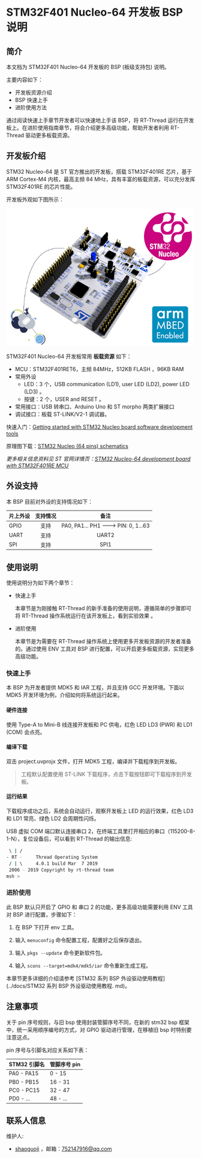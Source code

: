 # STM32F401 Nucleo-64 开发板 BSP 说明

## 简介

本文档为 STM32F401 Nucleo-64 开发板的 BSP (板级支持包) 说明。

主要内容如下：

- 开发板资源介绍
- BSP 快速上手
- 进阶使用方法

通过阅读快速上手章节开发者可以快速地上手该 BSP，将 RT-Thread 运行在开发板上。在进阶使用指南章节，将会介绍更多高级功能，帮助开发者利用 RT-Thread 驱动更多板载资源。

## 开发板介绍

STM32 Nucleo-64 是 ST 官方推出的开发板，搭载 STM32F401RE 芯片，基于 ARM Cortex-M4 内核，最高主频 84 MHz，具有丰富的板载资源，可以充分发挥 STM32F401RE 的芯片性能。

开发板外观如下图所示：

![board](figures/board.jpg)

STM32F401 Nucleo-64 开发板常用 **板载资源** 如下：

- MCU：STM32F401RET6，主频 84MHz，512KB FLASH ，96KB RAM
- 常用外设
  - LED：3 个，USB communication (LD1), user LED (LD2), power LED (LD3) 。
  - 按键：2 个，USER and RESET 。
- 常用接口：USB 转串口、Arduino Uno 和 ST morpho 两类扩展接口
- 调试接口：板载 ST-LINK/V2-1 调试器。

快速入门：[Getting started with STM32 Nucleo board software development tools](https://www.st.com/resource/en/user_manual/dm00105928.pdf)

原理图下载：[STM32 Nucleo (64 pins) schematics](https://www.st.com/resource/en/schematic_pack/nucleo_64pins_sch.zip)

*更多相关信息资料见 ST 官网详情页：[STM32 Nucleo-64 development board with STM32F401RE MCU](https://www.st.com/zh/evaluation-tools/nucleo-f401re.html)*

## 外设支持

本 BSP 目前对外设的支持情况如下：

| **片上外设**   | **支持情况** |               **备注**                 |
| :------------ | :----------: | :-----------------------------------: |
| GPIO          |     支持     | PA0, PA1... PH1 ---> PIN: 0, 1...63    |
| UART          |     支持     |              UART2                     |
| SPI           |     支持     |              SPI1                      |

## 使用说明

使用说明分为如下两个章节：

- 快速上手

    本章节是为刚接触 RT-Thread 的新手准备的使用说明，遵循简单的步骤即可将 RT-Thread 操作系统运行在该开发板上，看到实验效果 。

- 进阶使用

    本章节是为需要在 RT-Thread 操作系统上使用更多开发板资源的开发者准备的。通过使用 ENV 工具对 BSP 进行配置，可以开启更多板载资源，实现更多高级功能。


### 快速上手

本 BSP 为开发者提供 MDK5 和 IAR 工程，并且支持 GCC 开发环境。下面以 MDK5 开发环境为例，介绍如何将系统运行起来。

#### 硬件连接

使用 Type-A to Mini-B 线连接开发板和 PC 供电，红色 LED LD3 (PWR) 和 LD1 (COM) 会点亮。

#### 编译下载

双击 project.uvprojx 文件，打开 MDK5 工程，编译并下载程序到开发板。

> 工程默认配置使用 ST-LINK 下载程序，点击下载按钮即可下载程序到开发板。

#### 运行结果

下载程序成功之后，系统会自动运行，观察开发板上 LED 的运行效果，红色 LD3 和 LD1 常亮、绿色 LD2 会周期性闪烁。

USB 虚拟 COM 端口默认连接串口 2，在终端工具里打开相应的串口（115200-8-1-N），复位设备后，可以看到 RT-Thread 的输出信息:

```bash
 \ | /
- RT -     Thread Operating System
 / | \     4.0.1 build Mar  7 2019
 2006 - 2019 Copyright by rt-thread team
msh >
```
### 进阶使用

此 BSP 默认只开启了 GPIO 和 串口 2 的功能，更多高级功能需要利用 ENV 工具对 BSP 进行配置，步骤如下：

1. 在 BSP 下打开 env 工具。

2. 输入 `menuconfig` 命令配置工程，配置好之后保存退出。

3. 输入 `pkgs --update` 命令更新软件包。

4. 输入 `scons --target=mdk4/mdk5/iar` 命令重新生成工程。

本章节更多详细的介绍请参考 [STM32 系列 BSP 外设驱动使用教程](../docs/STM32 系列 BSP 外设驱动使用教程. md)。

## 注意事项

关于 pin 序号规则，与旧 bsp 使用封装管脚序号不同，在新的 stm32 bsp 框架中，统一采用顺序编号的方式，对 GPIO 驱动进行管理，在移植旧 bsp 时特别要注意这点。

pin 序号与引脚名对应关系如下表：

| STM32 引脚名  | 管脚序号 pin |
|--------------|--------------|
| PA0 - PA15   | 0 - 15       |
| PB0 - PB15   | 16 - 31      |
| PC0 - PC15   | 32 - 47      |
| PD0 - ...    | 48 - ...     |

## 联系人信息

维护人:

- [shaoguoji](https://github.com/shaoguoji) ，邮箱：<752147916@qq.com>
